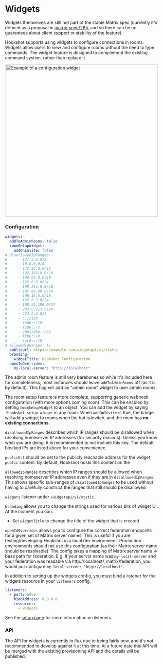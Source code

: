 Widgets
=======

<section class="warning">
Widgets themselves are still not part of the stable Matrix spec (currently it's defined as a proposal in <a rel="noopener" href="https://github.com/matrix-org/matrix-spec/issues/285" target="_blank">matrix-spec/285</a>, and
so there can be no guarantees about client support or stability of the feature).
</section>

Hookshot supports using widgets to configure connections in rooms. Widgets allow users to view and configure rooms without the need to type commands. The widget feature is designed to complement
the existing command system, rather than replace it.

<img alt="Example of a configuration widget" src="./widgets.png" style="display: block; margin-left: auto; width: 500px; margin-right: auto;"></img>


### Configuration

```yaml
widgets:
  addToAdminRooms: false
  roomSetupWidget:
    addOnInvite: false
# disallowedIpRanges:
#     - 127.0.0.0/8
#     - 10.0.0.0/8
#     - 172.16.0.0/12
#     - 192.168.0.0/16
#     - 100.64.0.0/10
#     - 192.0.0.0/24
#     - 169.254.0.0/16
#     - 192.88.99.0/24
#     - 198.18.0.0/15
#     - 192.0.2.0/24
#     - 198.51.100.0/24
#     - 203.0.113.0/24
#     - 224.0.0.0/4
#     - ::1/128
#     - fe80::/10
#     - fc00::/7
#     - 2001:db8::/32
#     - ff00::/8
#     - fec0::/10
# allowedIpRanges: []
  publicUrl: https://example.com/widgetapi/v1/static
  branding:
    widgetTitle: Hookshot Configuration
  openIdOverrides:
    my-local-server: "http://localhost"
```

The admin room feature is still very barebones so while it's included here for completeness, most instances
should leave `addToAdminRooms` off (as it is by default). This flag will add an "admin room" widget to user admin rooms.

The room setup feature is more complete, supporting generic webhook configuration (with more options coming soon).
This can be enabled by setting `roomSetupWidget` to an object. You can add the widget by saying `!hookshot setup-widget` in any room.
When `addOnInvite` is true, the bridge will add a widget to rooms when the bot is invited, and the room has **no existing connections**.

`disallowedIpRanges` describes which IP ranges should be disallowed when resolving homeserver IP addresses (for security reasons).
Unless you know what you are doing, it is recommended to not include this key. The default blocked IPs are listed above for your convenience.

`publicUrl` should be set to the publicly reachable address for the widget `public` content. By default, Hookshot hosts this content on the

`allowedIpRanges` describes which IP ranges should be allowed when resolving homeserver IP addresses even if they are in `disallowedIpRanges`.
This allows specific sub-ranges of `disallowedIpRanges` to be used without having to carefully construct the ranges that still should be disallowed.

`widgets` listener under `/widgetapi/v1/static`.

`branding` allows you to change the strings used for various bits of widget UI. At the moment you can:
 - Set `widgetTitle` to change the title of the widget that is created.

`openIdOverrides` allows you to configure the correct federation endpoints for a given set of Matrix server names. This is useful if you are
testing/developing Hookshot in a local dev environment. Production environments should not use this configuration (as their Matrix server name
should be resolvable). The config takes a mapping of Matrix server name => base path for federation.
E.g. if your server name was `my-local-server` and your federation was readable via http://localhost/_matrix/federation,
you would put configure `my-local-server: "http://localhost"`.

In addition to setting up the widgets config, you must bind a listener for the widgets resource in your `listeners` config.

```yaml
listeners:
  - port: 5069
    bindAddress: 0.0.0.0
    resources:
      - widgets
```

See the [setup page](../setup#listeners-configuration) for more information on listeners.

### API

The API for widgets is currently in flux due to being fairly new, and it's not recommended
to develop against it at this time. At a future date this API will be merged with the existing
provisioning API and the details will be published.

